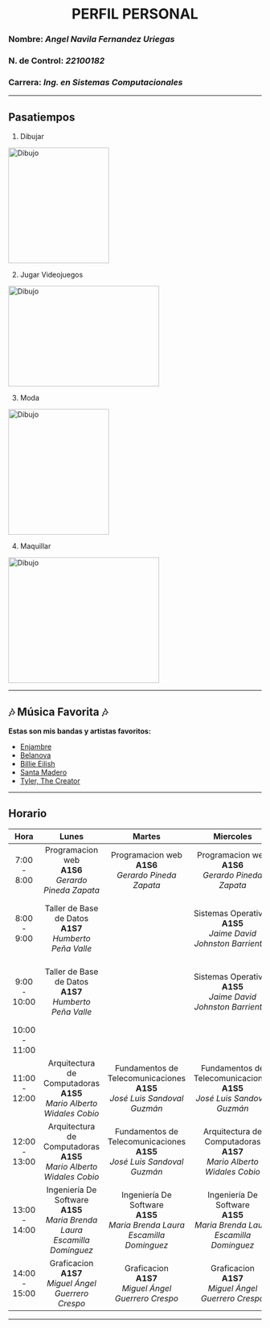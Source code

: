 # <Center> PERFIL PERSONAL </Center>

### **Nombre:** ***Angel Navila Fernandez Uriegas***
### **N. de Control:** ***22100182***
### **Carrera:** ***Ing. en Sistemas Computacionales***  
---
## Pasatiempos

1. Dibujar

<img src="https://i.pinimg.com/736x/84/be/57/84be57009ef96906b4daac6d5da3ed50.jpg" alt="Dibujo" width="200" height="230">

2. Jugar Videojuegos

<img src="https://i.ytimg.com/vi/hQhnXJ5pOwE/maxresdefault.jpg" alt="Dibujo" width="300" height="200">

3. Moda

<img src="https://i.pinimg.com/736x/b8/6c/bf/b86cbfeb36c9a09d67d2aa17b6aafeae.jpg" alt="Dibujo" width="200" height="250">

4. Maquillar

<img src="https://img.freepik.com/premium-photo/collection-various-cosmetics-makeup-products-neatly-arranged-table-top-view-makeup-cosmetics-set-ai-generated_585735-8076.jpg" alt="Dibujo" width="300" height="250">

---
## 🎶 Música Favorita 🎶

 **Estas son mis bandas y artistas favoritos:**

 + [Enjambre](https://open.spotify.com/artist/1ZdhAl62G6ZlEKqIwUAfZR?si=2WzTJ2jDSUmAaNE90xgffw)
 + [Belanova](https://open.spotify.com/artist/3oNy8cjBtJzLC07I70sklp?si=jI04w3svSj2f4_EsfCrGcQ)
 + [Billie Eilish](https://open.spotify.com/artist/6qqNVTkY8uBg9cP3Jd7DAH?si=fSiOMHMuR5mtK8vyvRazVg) 
 + [Santa Madero](https://open.spotify.com/artist/0CRFTlHrIHedPTQFqUYAXN?si=bPsNGBrpRCq6xQEBjKePWQ)
 + [Tyler, The Creator](https://open.spotify.com/artist/4V8LLVI7PbaPR0K2TGSxFF?si=lHH9yDheRDuoC2YqTv5SSg)

---
## Horario 

| **Hora** | **Lunes** | **Martes** | **Miercoles** | **Jueves** | **Viernes** |
|:--------:|:---------:|:----------:|:------------:|:---------:|:---------:|
| 7:00 - 8:00 | Programacion web <br>**A1S6**</br> *Gerardo Pineda Zapata* | Programacion web <br>**A1S6**</br> *Gerardo Pineda Zapata*  |Programacion web <br>**A1S6**</br> *Gerardo Pineda Zapata*  |Programacion web <br>**A1S6**</br> *Gerardo Pineda Zapata*  |Programacion web <br>**A1S6**</br> *Gerardo Pineda Zapata*  |
| 8:00 - 9:00 | Taller de Base de Datos <br>**A1S7**</br> *Humberto Peña Valle*  | |Sistemas Operativos <br>**A1S5**</br> *Jaime David Johnston Barrientos*  |Taller de Base de Datos <br>**H305**</br> *Humberto Peña Valle* |Sistemas Operativos <br>**H206**</br> *Jaime David Johnston Barrientos* |
| 9:00 - 10:00 | Taller de Base de Datos <br>**A1S7**</br> *Humberto Peña Valle* |  |Sistemas Operativos <br>**A1S5**</br> *Jaime David Johnston Barrientos* |Taller de Base de Datos <br>**H305**</br> *Humberto Peña Valle* |Sistemas Operativos <br>**H206**</br> *Jaime David Johnston Barrientos* |
| 10:00 - 11:00 |  |  || | |
| 11:00 - 12:00 | Arquitectura de Computadoras <br>**A1S5**</br> *Mario Alberto Widales Cobio* | Fundamentos de Telecomunicaciones <br>**A1S5**</br> *José Luis Sandoval Guzmán*  |Fundamentos de Telecomunicaciones <br>**A1S5**</br> *José Luis Sandoval Guzmán*  |Fundamentos de Telecomunicaciones <br>**A1S5**</br> *José Luis Sandoval Guzmán*  |Arquitectura de Computadoras <br>**A1S7**</br> *Mario Alberto Widales Cobio*|
| 12:00 - 13:00 | Arquitectura de Computadoras <br>**A1S5**</br> *Mario Alberto Widales Cobio* | Fundamentos de Telecomunicaciones <br>**A1S5**</br> *José Luis Sandoval Guzmán*  |Arquitectura de Computadoras <br>**A1S7**</br> *Mario Alberto Widales Cobio* | |Arquitectura de Computadoras <br>**A1S7**</br> *Mario Alberto Widales Cobio*|
| 13:00 - 14:00 | Ingeniería De Software <br>**A1S5**</br> *Maria Brenda Laura Escamilla Dominguez* | Ingeniería De Software <br>**A1S5**</br> *Maria Brenda Laura Escamilla Dominguez* |Ingeniería De Software <br>**A1S5**</br> *Maria Brenda Laura Escamilla Dominguez* |Ingeniería De Software <br>**A1S5**</br> *Maria Brenda Laura Escamilla Dominguez* |Ingeniería De Software <br>**A1S5**</br> *Maria Brenda Laura Escamilla Dominguez* |
| 14:00 - 15:00 | Graficacion <br>**A1S7**</br> *Miguel Ángel Guerrero Crespo* | Graficacion <br>**A1S7**</br> *Miguel Ángel Guerrero Crespo* |Graficacion <br>**A1S7**</br> *Miguel Ángel Guerrero Crespo* |Graficacion <br>**A1S7**</br> *Miguel Ángel Guerrero Crespo* |Graficacion <br>**A1S7**</br> *Miguel Ángel Guerrero Crespo* |

---


